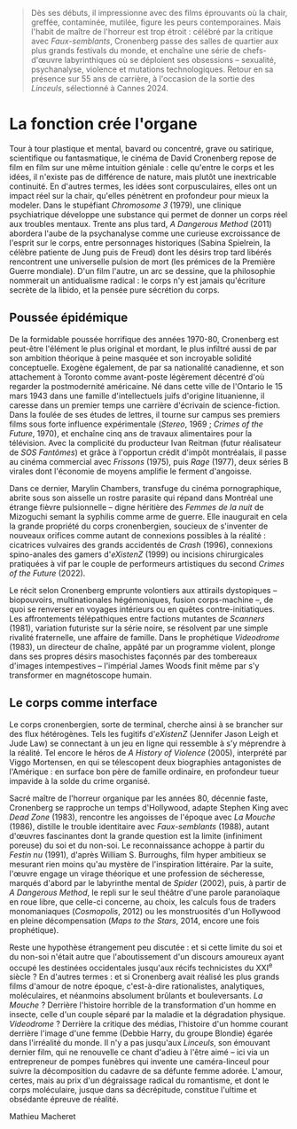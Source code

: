 > Dès ses débuts, il impressionne avec des films éprouvants où la chair, greffée, contaminée, mutilée, figure les peurs contemporaines. Mais l'habit de maître de l'horreur est trop étroit : célébré par la critique avec _Faux-semblants_, Cronenberg passe des salles de quartier aux plus grands festivals du monde, et enchaîne une série de chefs-d'œuvre labyrinthiques où se déploient ses obsessions – sexualité, psychanalyse, violence et mutations technologiques. Retour en sa présence sur 55 ans de carrière, à l'occasion de la sortie des _Linceuls_, sélectionné à Cannes 2024.

# La fonction crée l'organe

Tour à tour plastique et mental, bavard ou concentré, grave ou satirique, scientifique ou fantasmatique, le cinéma de David Cronenberg repose de film en film sur une même intuition géniale : celle qu'entre le corps et les idées, il n'existe pas de différence de nature, mais plutôt une inextricable continuité. En d'autres termes, les idées sont corpusculaires, elles ont un impact réel sur la chair, qu'elles pénètrent en profondeur pour mieux la modeler. Dans le stupéfiant _Chromosome 3_ (1979), une clinique psychiatrique développe une substance qui permet de donner un corps réel aux troubles mentaux. Trente ans plus tard, _A Dangerous Method_ (2011) abordera l'aube de la psychanalyse comme une curieuse excroissance de l'esprit sur le corps, entre personnages historiques (Sabina Spielrein, la célèbre patiente de Jung puis de Freud) dont les désirs trop tard libérés rencontrent une universelle pulsion de mort (les prémices de la Première Guerre mondiale). D'un film l'autre, un arc se dessine, que la philosophie nommerait un antidualisme radical : le corps n'y est jamais qu'écriture secrète de la libido, et la pensée pure sécrétion du corps.

## Poussée épidémique

De la formidable poussée horrifique des années 1970-80, Cronenberg est peut-être l'élément le plus original et mordant, le plus infiltré aussi de par son ambition théorique à peine masquée et son incroyable solidité conceptuelle. Exogène également, de par sa nationalité canadienne, et son attachement à Toronto comme avant-poste légèrement décentré d'où regarder la postmodernité américaine. Né dans cette ville de l'Ontario le 15 mars 1943 dans une famille d'intellectuels juifs d'origine lituanienne, il caresse dans un premier temps une carrière d'écrivain de science-fiction. Dans la foulée de ses études de lettres, il tourne sur campus ses premiers films sous forte influence expérimentale (_Stereo_, 1969 ; _Crimes of the Future_, 1970), et enchaîne cinq ans de travaux alimentaires pour la télévision. Avec la complicité du producteur Ivan Reitman (futur réalisateur de _SOS Fantômes_) et grâce à l'opportun crédit d'impôt montréalais, il passe au cinéma commercial avec _Frissons_ (1975), puis _Rage_ (1977), deux séries B virales dont l'économie de moyens amplifie le ferment d'angoisse.

Dans ce dernier, Marylin Chambers, transfuge du cinéma pornographique, abrite sous son aisselle un rostre parasite qui répand dans Montréal une étrange fièvre pulsionnelle – digne héritière des _Femmes de la nuit_ de Mizoguchi semant la syphilis comme arme de guerre. Elle inaugurait en cela la grande propriété du corps cronenbergien, soucieux de s'inventer de nouveaux orifices comme autant de connexions possibles à la réalité : cicatrices vulvaires des grands accidentés de _Crash_ (1996), connexions spino-anales des gamers d'_eXistenZ_ (1999) ou incisions chirurgicales pratiquées à vif par le couple de performeurs artistiques du second _Crimes of the Future_ (2022).

Le récit selon Cronenberg emprunte volontiers aux attirails dystopiques – biopouvoirs, multinationales hégémoniques, fusion corps-machine –, de quoi se renverser en voyages intérieurs ou en quêtes contre-initiatiques. Les affrontements télépathiques entre factions mutantes de _Scanners_ (1981), variation futuriste sur la série noire, se résolvent par une simple rivalité fraternelle, une affaire de famille. Dans le prophétique _Videodrome_ (1983), un directeur de chaîne, appâté par un programme violent, plonge dans ses propres désirs masochistes façonnés par des tombereaux d'images intempestives – l'impérial James Woods finit même par s'y transformer en magnétoscope humain.

## Le corps comme interface

Le corps cronenbergien, sorte de terminal, cherche ainsi à se brancher sur des flux hétérogènes. Tels les fugitifs d'_eXistenZ_ (Jennifer Jason Leigh et Jude Law) se connectant à un jeu en ligne qui ressemble à s'y méprendre à la réalité. Tel encore le héros de _A History of Violence_ (2005), interprété par Viggo Mortensen, en qui se télescopent deux biographies antagonistes de l'Amérique : en surface bon père de famille ordinaire, en profondeur tueur impavide à la solde du crime organisé.

Sacré maître de l'horreur organique par les années 80, décennie faste, Cronenberg se rapproche un temps d'Hollywood, adapte Stephen King avec _Dead Zone_ (1983), rencontre les angoisses de l'époque avec _La Mouche_ (1986), distille le trouble identitaire avec _Faux-semblants_ (1988), autant d'œuvres fascinantes dont la grande question est la limite (infiniment poreuse) du soi et du non-soi. Le reconnaissance achoppe à partir du _Festin nu_ (1991), d'après William S. Burroughs, film hyper ambitieux se mesurant rien moins qu'au mystère de l'inspiration littéraire. Par la suite, l'œuvre engage un virage théorique et une profession de sécheresse, marqués d'abord par le labyrinthe mental de _Spider_ (2002), puis, à partir de _A Dangerous Method_, le repli sur le seul théâtre d'une parole paranoïaque en roue libre, que celle-ci concerne, au choix, les calculs fous de traders monomaniaques (_Cosmopolis_, 2012) ou les monstruosités d'un Hollywood en pleine décompensation (_Maps to the Stars_, 2014, encore une fois prophétique).

Reste une hypothèse étrangement peu discutée : et si cette limite du soi et du non-soi n'était autre que l'aboutissement d'un discours amoureux ayant occupé les destinées occidentales jusqu'aux récifs technicistes du XXI<sup>e</sup> siècle ? En d'autres termes : et si Cronenberg avait réalisé les plus grands films d'amour de notre époque, c'est-à-dire rationalistes, analytiques, moléculaires, et néanmoins absolument brûlants et bouleversants. _La Mouche_ ? Derrière l'histoire horrible de la transformation d'un homme en insecte, celle d'un couple séparé par la maladie et la dégradation physique. _Videodrome_ ? Derrière la critique des médias, l'histoire d'un homme courant derrière l'image d'une femme (Debbie Harry, du groupe Blondie) égarée dans l'irréalité du monde. Il n'y a pas jusqu'aux _Linceuls_, son émouvant dernier film, qui ne renouvelle ce chant d'adieu à l'être aimé – ici via un entrepreneur de pompes funèbres qui invente une caméra-linceul pour suivre la décomposition du cadavre de sa défunte femme adorée. L'amour, certes, mais au prix d'un dégraissage radical du romantisme, et dont le corps moléculaire, jusque dans sa décrépitude, constitue l'ultime et obsédante épreuve de réalité.

<div class="author">Mathieu Macheret</div>
